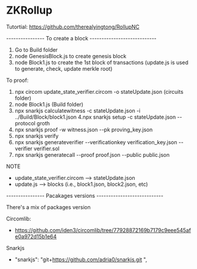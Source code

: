 # ZKRollup

Tutortial: https://github.com/therealyingtong/RollupNC

---------------- To create a block ----------------------------
1. Go to Build folder 
2. node GenesisBlock.js to create genesis block 
3. node Block1.js to create the 1st block of transactions (update.js is used to generate, check, update merkle root)

To proof: 
1. npx circom update_state_verifier.circom -o stateUpdate.json (circuits folder)
2. node Block1.js (Build folder)
3. npx snarkjs calculatewitness -c stateUpdate.json -i ../Build/Block/block1.json
4.npx snarkjs setup -c stateUpdate.json --protocol groth
5. npx snarkjs proof -w witness.json --pk proving_key.json
6. npx snarkjs verify
7. npx snarkjs generateverifier --verificationkey verification_key.json --verifier verifier.sol
8. npx snarkjs generatecall --proof proof.json --public public.json

NOTE
- update_state_verifier.circom --> stateUpdate.json
- update.js --> blocks (i.e., block1.json, block2.json, etc)


---------------- Pacakages versions ----------------------------

There's a mix of packages version

Circomlib:
- https://github.com/iden3/circomlib/tree/77928872169b7179c9eee545afe0a972d15b1e64

Snarkjs 
- "snarkjs": "git+https://github.com/adria0/snarkjs.git  ",
